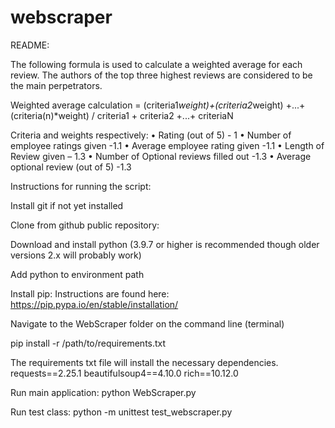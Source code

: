 # webscraper

README:

The following formula is used to calculate a weighted average for each review. The authors of the top three highest reviews are considered to be the main perpetrators. 

Weighted average calculation = (criteria1*weight)+(criteria2*weight) +...+ (criteria(n)*weight) / criteria1 + criteria2 +...+ criteriaN

Criteria and weights respectively:
•	Rating (out of 5) - 1
•	Number of employee ratings given -1.1
•	Average employee rating given -1.1
•	Length of Review given – 1.3
•	Number of Optional reviews filled out -1.3
•	Average optional review (out of 5) -1.3

Instructions for running the script:

Install git if not yet installed

Clone from github public repository: 

Download and install python (3.9.7 or higher is recommended though older versions 2.x will probably work)

Add python to environment path

Install pip: Instructions are found here: https://pip.pypa.io/en/stable/installation/

Navigate to the WebScraper folder on the command line (terminal)

pip install -r /path/to/requirements.txt

  The requirements txt file will install the necessary dependencies.
  requests==2.25.1
  beautifulsoup4==4.10.0
  rich==10.12.0

Run main application: python WebScraper.py

Run test class: python -m unittest test_webscraper.py

